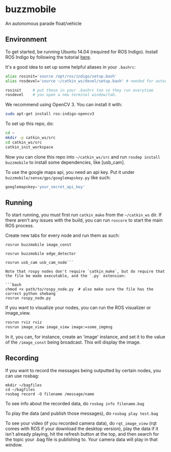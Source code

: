 # buzzmobile
An autonomous parade float/vehicle


Environment
-----------

To get started, be running Ubuntu 14.04 (required for ROS Indigo).
Install ROS Indigo by following the tutorial [here](http://wiki.ros.org/indigo/Installation/Ubuntu).

It's a good idea to set up some helpful aliases in your `.bashrc`:

```bash
alias rosinit='source /opt/ros/indigo/setup.bash'
alias rosdevel='source ~/catkin_ws/devel/setup.bash' # needed for autocompletion

rosinit     # put these in your .bashrc too so they run everytime
rosdevel    # you open a new terminal window/tab.
```

We recommend using OpenCV 3. You can install it with:

```bash
sudo apt-get install ros-indigo-opencv3
```

To set up this repo, do:

```bash
cd ~
mkdir -p catkin_ws/src
cd catkin_ws/src
catkin_init_workspace
```

Now you can clone this repo into `~/catkin_ws/src` and run `rosdep install buzzmobile` to install some dependencies, like [usb_cam].

To use the google maps api, you need an api key. Put it under `buzzmobile/sense/gps/googlemapskey.py` like such:

```python
googlemapskey='your_secret_api_key'
```


Running
-------

To start running, you must first run `catkin_make` from the `~/catkin_ws` dir.
If there aren't any issues with the build, you can run `roscore` to start the
main ROS process.

Create new tabs for every node and run them as such:

```rosrun buzzmobile image_const```

```rosrun buzzmobile edge_detector```

```rosparam set usb_cam/pixel_format yuyv
rosrun usb_cam usb_cam_node```

Note that rospy nodes don't require `catkin_make`, but do require that the file be made executable, and the `.py` extension:

```bash
chmod +x path/to/rospy_node.py  # also make sure the file has the correct python shebang
rosrun rospy_node.py
```

If you want to visualize your nodes, you can run the ROS visualizer or image_view.

```bash
rosrun rviz rviz
rosrun image_view image_view image:=some_imgmsg
```

In it, you can, for instance, create an 'image' instance, and set it to the
value of the `/image_const` being broadcast. This will display the image.


Recording
---------

If you want to record the messages being outputted by certain nodes, you can use rosbag:

```
mkdir ~/bagfiles
cd ~/bagfiles
rosbag record -O filename /message/name
```

To see info about the recorded data, do `rosbag info filename.bag`

To play the data (and publish those messages), do `rosbag play test.bag`

To see your video (if you recorded camera data), do `rqt_image_view` (rqt comes with ROS if your download the desktop version), play the data if it isn't already playing, hit the refresh button at the top, and then search for the topic your .bag file is publishing to. Your camera data will play in that window.
